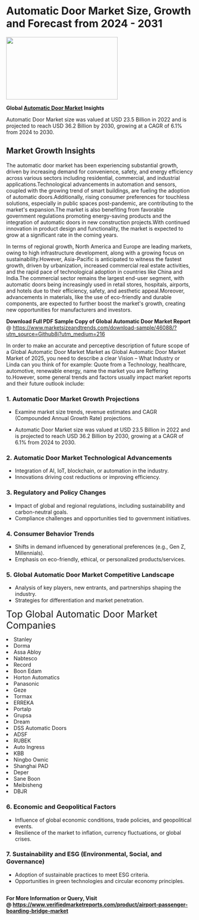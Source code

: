 <H1>Automatic Door Market Size, Growth and Forecast from 2024 - 2031</H1><img class="aligncenter size-medium wp-image-584254" src="https://thirdeyenews.in/wp-content/uploads/2024/09/Global-Market-Research-300x168.jpeg" alt="" width="300" height="168" /><p><strong>Global&nbsp;<a href="https://www.marketsizeandtrends.com/download-sample/46088/?utm_source=Github8j?utm_medium=216">Automatic Door Market</a> Insights</strong></p><p>Automatic Door Market size was valued at USD 23.5 Billion in 2022 and is projected to reach USD 36.2 Billion by 2030, growing at a CAGR of 6.1% from 2024 to 2030.</p><p><h2>Market Growth Insights</h2> <p>The automatic door market has been experiencing substantial growth, driven by increasing demand for convenience, safety, and energy efficiency across various sectors including residential, commercial, and industrial applications.Technological advancements in automation and sensors, coupled with the growing trend of smart buildings, are fueling the adoption of automatic doors.Additionally, rising consumer preferences for touchless solutions, especially in public spaces post-pandemic, are contributing to the market's expansion.The market is also benefiting from favorable government regulations promoting energy-saving products and the integration of automatic doors in new construction projects.With continued innovation in product design and functionality, the market is expected to grow at a significant rate in the coming years.</p> <p>In terms of regional growth, North America and Europe are leading markets, owing to high infrastructure development, along with a growing focus on sustainability.However, Asia-Pacific is anticipated to witness the fastest growth, driven by urbanization, increased commercial real estate activities, and the rapid pace of technological adoption in countries like China and India.The commercial sector remains the largest end-user segment, with automatic doors being increasingly used in retail stores, hospitals, airports, and hotels due to their efficiency, safety, and aesthetic appeal.Moreover, advancements in materials, like the use of eco-friendly and durable components, are expected to further boost the market's growth, creating new opportunities for manufacturers and investors.<p><span class=""><strong>Download Full PDF Sample Copy of Global Automatic Door Market Report</strong> @ <a href="https://www.marketsizeandtrends.com/download-sample/46088/?utm_source=Github8j?utm_medium=216" target="_blank">https://www.marketsizeandtrends.com/download-sample/46088/?utm_source=Github8j?utm_medium=216</a></span></p><p>In order to make an accurate and perceptive description of future scope of a Global&nbsp;Automatic Door Market Market as Global&nbsp;Automatic Door Market Market of 2025, you need to describe a clear Vision &ndash; What Industry or Linda can you think of for example: Quote from a Technology, healthcare, automotive, renewable energy, name the market you are Reffering to.However, some general trends and factors usually impact market reports and their future outlook include:</p><h3>1.&nbsp;<strong>Automatic Door Market Growth Projections</strong></h3><ul><li>Examine market size trends, revenue estimates and CAGR (Compounded Annual Growth Rate) projections.</li><li><p>Automatic Door Market size was valued at USD 23.5 Billion in 2022 and is projected to reach USD 36.2 Billion by 2030, growing at a CAGR of 6.1% from 2024 to 2030.</p></li></ul><h3>2.&nbsp;<strong>Automatic Door Market Technological Advancements</strong></h3><ul><li>Integration of AI, IoT, blockchain, or automation in the industry.</li><li>Innovations driving cost reductions or improving efficiency.</li></ul><h3>3.&nbsp;<strong>Regulatory and Policy Changes</strong></h3><ul><li>Impact of global and regional regulations, including sustainability and carbon-neutral goals.</li><li>Compliance challenges and opportunities tied to government initiatives.</li></ul><h3>4.&nbsp;<strong>Consumer Behavior Trends</strong></h3><ul><li>Shifts in demand influenced by generational preferences (e.g., Gen Z, Millennials).</li><li>Emphasis on eco-friendly, ethical, or personalized products/services.</li></ul><h3>5.&nbsp;<strong>Global Automatic Door Market Competitive Landscape</strong></h3><ul><li>Analysis of key players, new entrants, and partnerships shaping the industry.</li><li>Strategies for differentiation and market penetration.</li></ul><p data-pm-slice="1 1 []"><span style="color: inherit; font-family: inherit; font-size: 25px;">Top Global Automatic Door Market Companies</span></p><div class="" data-test-id=""><p><li>Stanley</li><li> Dorma</li><li> Assa Abloy</li><li> Nabtesco</li><li> Record</li><li> Boon Edam</li><li> Horton Automatics</li><li> Panasonic</li><li> Geze</li><li> Tormax</li><li> ERREKA</li><li> Portalp</li><li> Grupsa</li><li> Dream</li><li> DSS Automatic Doors</li><li> ADSF</li><li> RUBEK</li><li> Auto Ingress</li><li> KBB</li><li> Ningbo Ownic</li><li> Shanghai PAD</li><li> Deper</li><li> Sane Boon</li><li> Meibisheng</li><li> DBJR</li></p></div><h3>6.&nbsp;<strong>Economic and Geopolitical Factors</strong></h3><ul><li>Influence of global economic conditions, trade policies, and geopolitical events.</li><li>Resilience of the market to inflation, currency fluctuations, or global crises.</li></ul><h3>7.&nbsp;<strong>Sustainability and ESG (Environmental, Social, and Governance)</strong></h3><ul><li>Adoption of sustainable practices to meet ESG criteria.</li><li>Opportunities in green technologies and circular economy principles.</li></ul><h2><strong style="font-size: 14px;">For More Information or Query, Visit @&nbsp;</strong><a style="background-color: #ffffff; font-size: 14px;" href="https://www.marketsizeandtrends.com/report/automatic-door-market/" target="_blank">https://www.verifiedmarketreports.com/product/airport-passenger-boarding-bridge-market</a></h2>
